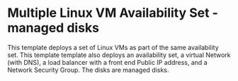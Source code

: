 # Multiple Linux VM Availability Set - managed disks
This template deploys a set of Linux VMs as part of the same availability set. This template template also deploys an availability set, a virtual Network (with DNS), a load balancer with a front end Public IP address, and a Network Security Group. The disks are managed disks.